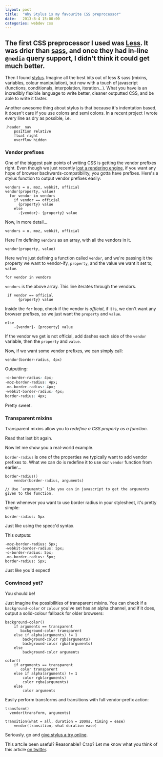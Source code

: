 ```yaml
---
layout: post
title:  "Why Stylus is my favourite CSS preprocessor"
date:   2013-8-4 15:00:00
categories: webdev css
---
```


## The first CSS preprocessor I used was [Less](http://lesscss.org). It was drier than [sass](http://sass-lang.com), and once they had in-line `@media` query support, I didn't think  it could get much better.

Then I found [stylus](http://learnboost.github.com/stylus/). Imagine all the best bits out of less & sass (mixins, variables,  colour manipulation), but now with a touch of javascript (functions, conditionals, interpolation, iteration…). What you have is an incredibly flexible language to write better, cleaner outputted CSS, and be able to write it faster.

Another awesome thing about stylus is that because it's indentation based, it doesn't care if you use colons and semi colons. In a recent project I wrote every line as dry as possible, i.e.

```stylus
.header__nav
    position relative
    float right
    overflow hidden
```

### Vendor prefixes

One of the biggest pain points of writing CSS is getting the vendor prefixes right. Even though we just recently [lost a rendering engine](http://my.opera.com/ODIN/blog/300-million-users-and-move-to-webkit), if you want any hope of browser backwards-compatibility, you gotta have prefixes. Here's a stylus function to output vendor prefixes easily:

```stylus
vendors = o, moz, webkit, official
vendor(property, value)
  for vendor in vendors
    if vendor == official
      {property} value
    else
      -{vendor}- {property} value
```

Now, in more detail...

```stylus
vendors = o, moz, webkit, official
```

Here I'm defining `vendors` as an array, with all the vendors in it.

```stylus
vendor(property, value)
```

Here we're just defining a function called `vendor`, and we're passing it the property we want to vendor-ify, `property`, and the value we want it set to, `value`.

```stylus
for vendor in vendors
```

`vendors` is the above array. This line iterates through the vendors.

```stylus
 if vendor == official
      {property} value
```

Inside the `for` loop, check if the vendor is *official*, if it is, we don't want any browser prefixes, so we just want the `property` and `value`.

```stylus
else
    -{vendor}- {property} value
```

If the vendor we get is not official, add dashes each side of the `vendor` variable, then the `property` and `value`.

Now, if we want some vendor prefixes, we can simply call:

```stylus
vendor(border-radius, 4px)
```

Outputting:

```css
-o-border-radius: 4px;
-moz-border-radius: 4px;
-ms-border-radius: 4px;
-webkit-border-radius: 4px;
border-radius: 4px;
```

Pretty sweet.

### Transparent mixins

Transparent mixins allow you to *redefine a CSS property as a function*. 

Read that last bit again.

Now let me show you a real-world example.

`border-radius` is one of the properties we typically want to add vendor prefixes to. What we can do is redefine it to use our `vendor` function from earlier...

```stylus
border-radius()
    vendor(border-radius, arguments)

// Use `arguments` like you can in javascript to get the arguments given to the function.
```

Then whenever you want to use border radius in your stylesheet, it's pretty simple:

```stylus
border-radius: 5px
```

Just like using the specc'd syntax.

This outputs:

```stylus
-moz-border-radius: 5px;
-webkit-border-radius: 5px;
-o-border-radius: 5px;
-ms-border-radius: 5px;
border-radius: 5px;
```

Just like you'd expect!

### Convinced yet?

You should be!

Just imagine the possibilities of transparent mixins. You can check if a `background-color` or `colour` you've set has an alpha channel, and if it does, output a solid-colour fallback for older browsers:

```stylus
background-color()
    if arguments == transparent
       background-color transparent
    else if alpha(arguments) != 1
        background-color rgb(arguments)
        background-color rgba(arguments)  
    else
        background-color arguments
```
```stylus
color()
    if arguments == transparent
       color transparent
    else if alpha(arguments) != 1
        color rgb(arguments)
        color rgba(arguments)
    else
        color arguments
```

Easily perform transforms and transitions with full vendor-prefix action:

```stylus
transform()
  vendor(transform, arguments)

transition(what = all, duration = 200ms, timing = ease)
    vendor(transition, what duration ease)
```

Seriously, go and [give stylus a try online](http://learnboost.github.com/stylus/try.html).

This artcile been useful? Reasonable? Crap? Let me know what you think of this article [on twitter](https://twitter.com/iestynw).